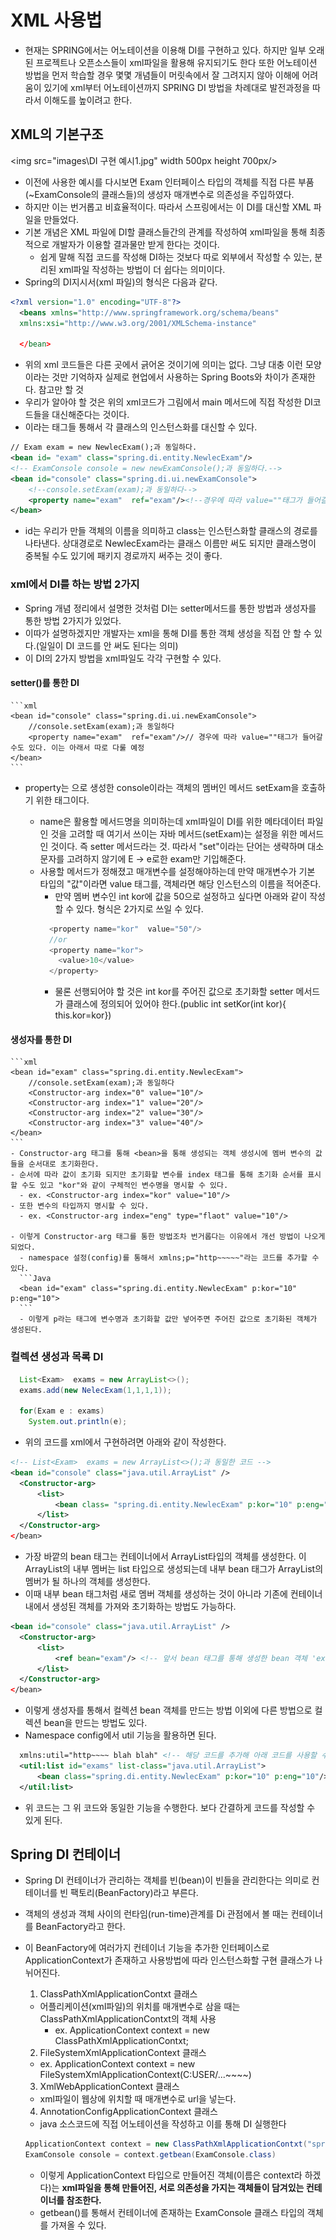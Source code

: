 # XML 사용법
- 현재는 SPRING에서는 어노테이션을 이용해 DI를 구현하고 있다. 하지만 일부 오래된 프로젝트나 오픈소스들이 xml파일을 활용해 유지되기도 한다 또한 어노테이션 방법을 먼저 학습할 경우 몇몇 개념들이 머릿속에서 잘 그려지지 않아 이해에 어려움이 있기에 xml부터 어노테이션까지 SPRING DI 방법을 차례대로 발전과정을 따라서 이해도를 높이려고 한다.
## XML의 기본구조
  <img src="images\DI 구현 예시1.jpg" width 500px height 700px/>
  - 이전에 사용한 예시를 다시보면 Exam 인터페이스 타입의 객체를 직접 다른 부품(~ExamConsole의 클래스들)의 생성자 매개변수로 의존성을 주입하였다.
  - 하지만 이는 번거롭고 비효율적이다. 따라서 스프링에서는 이 DI를 대신할 XML 파일을 만들었다.
  - 기본 개념은 XML 파일에 DI할 클래스들간의 관계를 작성하여 xml파일을 통해 최종적으로 개발자가 이용할 결과물만 받게 한다는 것이다.
    - 쉽게 말해 직접 코드를 작성해 DI하는 것보다 따로 외부에서 작성할 수 있는, 분리된 xml파일 작성하는 방법이 더 쉽다는 의미이다.
  - Spring의 DI지시서(xml 파일)의 형식은 다음과 같다.
  ``` xml
  <?xml version="1.0" encoding="UTF-8"?>
    <beans xmlns="http://www.springframework.org/schema/beans"   
    xmlns:xsi="http://www.w3.org/2001/XMLSchema-instance"

    </bean>
  ```
  - 위의 xml 코드들은 다른 곳에서 긁어온 것이기에 의미는 없다. 그냥 대충 이런 모양이라는 것만 기억하자 실제로 현업에서 사용하는 Spring Boots와 차이가 존재한다. 참고만 할 것
  - 우리가 알아야 할 것은 위의 xml코드가 그림에서 main 메서드에 직접 작성한 DI코드들을 대신해준다는 것이다.
  - <bean>이라는 태그들 통해서 각 클래스의 인스턴스화를 대신할 수 있다.
  ``` xml
  // Exam exam = new NewlecExam();과 동일하다.
  <bean id= "exam" class="spring.di.entity.NewlecExam"/>
  <!-- ExamConsole console = new newExamConsole();과 동일하다.-->
  <bean id="console" class="spring.di.ui.newExamConsole">
      <!--console.setExam(exam);과 동일하다-->
      <property name="exam"  ref="exam"/><!--경우에 따라 value=""태그가 들어갈 수도 있다. 이는 아래서 따로 다룰 예정-->
  </bean>
  ```
  - id는 우리가 만들 객체의 이름을 의미하고 class는 인스턴스화할 클래스의 경로를 나타낸다. 상대경로로 NewlecExam라는 클래스 이름만 써도 되지만 클래스명이 중복될 수도 있기에 패키지 경로까지 써주는 것이 좋다.
### xml에서 DI를 하는 방법 2가지
  - Spring 개념 정리에서 설명한 것처럼 DI는 setter메서드를 통한 방법과 생성자를 통한 방법 2가지가 있었다.
  - 이따가 설명하겠지만 개발자는 xml을 통해 DI를 통한 객체 생성을 직접 안 할 수 있다.(일일이 DI 코드를 안 써도 된다는 의미)
  - 이 DI의 2가지 방법을 xml파일도 각각 구현할 수 있다.


#### setter()를 통한 DI
    ```xml
    <bean id="console" class="spring.di.ui.newExamConsole">
        //console.setExam(exam);과 동일하다
        <property name="exam"  ref="exam"/>// 경우에 따라 value=""태그가 들어갈 수도 있다. 이는 아래서 따로 다룰 예정
    </bean>
    ```
  - property는 <bean>으로 생성한 console이라는 객체의 멤버인 메서드 setExam을 호출하기 위한 태그이다.
    - name은 활용할 메서드명을 의미하는데 xml파일이 DI를 위한 메타데이터 파일인 것을 고려할 때 여기서 쓰이는 자바 메서드(setExam)는 설정을 위한 메서드인 것이다. 즉 setter 메서드라는 것. 따라서 "set"이라는 단어는 생략하며 대소문자를 고려하지 않기에 E -> e로한 exam만 기입해준다.
    - 사용할 메서드가 정해졌고 매개변수를 설정해야하는데 만약 매개변수가 기본 타입의 "값"이라면 value 태그를, 객체라면 해당 인스턴스의 이름을 적어준다.
      - 만약 멤버 변수인 int kor에 값을 50으로 설정하고 싶다면 아래와 같이 작성할 수 있다. 형식은 2가지로 쓰일 수 있다.
      ```Java
        <property name="kor"  value="50"/>
        //or
        <property name="kor">
          <value>10</value>
        </property>
      ```
      - 물론 선행되어야 할 것은 int kor를 주어진 값으로 초기화할 setter 메서드가 클래스에 정의되어 있어야 한다.(public int setKor(int kor){ this.kor=kor})

#### 생성자를 통한 DI
    ```xml
    <bean id="exam" class="spring.di.entity.NewlecExam">
        //console.setExam(exam);과 동일하다
        <Constructor-arg index="0" value="10"/>
        <Constructor-arg index="1" value="20"/>
        <Constructor-arg index="2" value="30"/>
        <Constructor-arg index="3" value="40"/>
    </bean>
    ```
    - Constructor-arg 태그를 통해 <bean>을 통해 생성되는 객체 생성시에 멤버 변수의 값들을 순서대로 초기화한다.
    - 순서에 따라 값이 초기화 되지만 초기화할 변수를 index 태그를 통해 초기화 순서를 표시할 수도 있고 "kor"와 같이 구체적인 변수명을 명시할 수 있다.
      - ex. <Constructor-arg index="kor" value="10"/>
    - 또한 변수의 타입까지 명시할 수 있다.
      - ex. <Constructor-arg index="eng" type="flaot" value="10"/>

    - 이렇게 Constructor-arg 태그를 통한 방법조차 번거롭다는 이유에서 개선 방법이 나오게 되었다.
      - namespace 설정(config)를 통해서 xmlns;p="http~~~~~"라는 코드를 추가할 수 있다.
      ```Java
      <bean id="exam" class="spring.di.entity.NewlecExam" p:kor="10" p:eng="10">
      ```
      - 이렇게 p라는 태그에 변수명과 초기화할 값만 넣어주면 주어진 값으로 초기화된 객체가 생성된다.

### 컬렉션 생성과 목록 DI
  ```Java
    List<Exam>  exams = new ArrayList<>();
    exams.add(new NelecExam(1,1,1,1));

    for(Exam e : exams)
      System.out.println(e);
  ```
  - 위의 코드를 xml에서 구현하려면 아래와 같이 작성한다.
  ```xml
  <!-- List<Exam>  exams = new ArrayList<>();과 동일한 코드 -->
  <bean id="console" class="java.util.ArrayList" />
    <Constructor-arg>
        <list>
            <bean class= "spring.di.entity.NewlecExam" p:kor="10" p:eng="10"/>
        </list>        
    </Constructor-arg>
  </bean>
  ```
  - 가장 바깥의 bean 태그는 컨테이너에서 ArrayList타입의 객체를 생성한다. 이 ArrayList의 내부 멤버는 list 타입으로 생성되는데 내부 bean 태그가 ArrayList의 멤버가 될 하나의 객체를 생성한다.
  - 이때 내부 bean 태그처럼 새로 멤버 객체를 생성하는 것이 아니라 기존에 컨테이너내에서 생성된 객체를 가져와 초기화하는 방법도 가능하다.
  ``` xml
  <bean id="console" class="java.util.ArrayList" />
    <Constructor-arg>
        <list>
            <ref bean="exam"/> <!-- 앞서 bean 태그를 통해 생성한 bean 객체 'exam'을 ArrayList의 멤버로 넣겠다는 의미 -->
        </list>        
    </Constructor-arg>
  </bean>
  ```

  - 이렇게 생성자를 통해서 컬렉션 bean 객체를 만드는 방법 이외에 다른 방법으로 컬렉션 bean을 만드는 방법도 있다.
  - Namespace config에서 util 기능을 활용하면 된다.
  ```xml
    xmlns:util="http~~~~ blah blah" <!-- 해당 코드를 추가해 아래 코드를 사용할 수 있도록 웹에서 소스를 가져온다는 의미 -->
    <util:list id="exams" list-class="java.util.ArrayList">
        <bean class="spring.di.entity.NewlecExam" p:kor="10" p:eng="10"/>
    </util:list>  
  ```
  - 위 코드는 그 위 코드와 동일한 기능을 수행한다. 보다 간결하게 코드를 작성할 수 있게 된다.


## Spring DI 컨테이너
  - Spring DI 컨테이너가 관리하는 객체를 빈(bean)이 빈들을 관리한다는 의미로 컨테이너를 빈 팩토리(BeanFactory)라고 부른다.
  - 객체의 생성과 객체 사이의 런타임(run-time)관계를 Di 관점에서 볼 때는 컨테이너를 BeanFactory라고 한다.
  - 이 BeanFactory에 여러가지 컨테이너 기능을 추가한 인터페이스로 ApplicationContext가 존재하고 사용방법에 따라 인스턴스화할 구현 클래스가 나뉘어진다.
    1. ClassPathXmlApplicationContxt 클래스
    - 어플리케이션(xml파일)의 위치를 매개변수로 삼을 때는 ClassPathXmlApplicationContxt의 객체 사용
      - ex. ApplicationContext context = new ClassPathXmlApplicationContxt;
    2. FileSystemXmlApplicationContext 클래스
      - ex. ApplicationContext context = new FileSystemXmlApplicationContext(C:USER/...~~~~)
    3. XmlWebApplicationContext 클래스
    - xml파일이 웹상에 위치할 때 매개변수로 url을 넣는다.
    4. AnnotationConfigApplicationContext 클래스
    - java 소스코드에 직접 어노테이션을 작성하고 이를 통해 DI 실행한다

    ```Java
    ApplicationContext context = new ClassPathXmlApplicationContxt("spring/di/setting.xml")
    ExamConsole console = context.getbean(ExamConsole.class)
    ```
    - 이렇게 ApplicationContext 타입으로 만들어진 객체(이름은 context라 하겠다)는 **xml파일을 통해 만들어진, 서로 의존성을 가지는 객체들이 담겨있는 컨테이너를 참조한다.**
    - getbean()를 통해서 컨테이너에 존재하는 ExamConsole 클래스 타입의 객체를 가져올 수 있다.  
